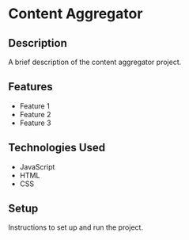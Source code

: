 # Content Aggregator

## Description

A brief description of the content aggregator project.

## Features

- Feature 1
- Feature 2
- Feature 3

## Technologies Used

- JavaScript
- HTML
- CSS

## Setup

Instructions to set up and run the project.
